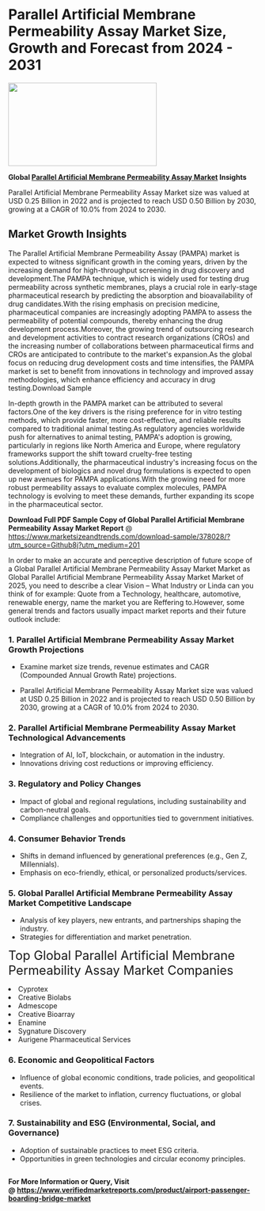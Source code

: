 <H1>Parallel Artificial Membrane Permeability Assay Market Size, Growth and Forecast from 2024 - 2031</H1><img class="aligncenter size-medium wp-image-584254" src="https://thirdeyenews.in/wp-content/uploads/2024/09/Global-Market-Research-300x168.jpeg" alt="" width="300" height="168" /><p><strong>Global&nbsp;<a href="https://www.marketsizeandtrends.com/download-sample/378028/?utm_source=Github8j?utm_medium=201">Parallel Artificial Membrane Permeability Assay Market</a> Insights</strong></p><p>Parallel Artificial Membrane Permeability Assay Market size was valued at USD 0.25 Billion in 2022 and is projected to reach USD 0.50 Billion by 2030, growing at a CAGR of 10.0% from 2024 to 2030.</p><p><h2>Market Growth Insights</h2> The Parallel Artificial Membrane Permeability Assay (PAMPA) market is expected to witness significant growth in the coming years, driven by the increasing demand for high-throughput screening in drug discovery and development.The PAMPA technique, which is widely used for testing drug permeability across synthetic membranes, plays a crucial role in early-stage pharmaceutical research by predicting the absorption and bioavailability of drug candidates.With the rising emphasis on precision medicine, pharmaceutical companies are increasingly adopting PAMPA to assess the permeability of potential compounds, thereby enhancing the drug development process.Moreover, the growing trend of outsourcing research and development activities to contract research organizations (CROs) and the increasing number of collaborations between pharmaceutical firms and CROs are anticipated to contribute to the market's expansion.As the global focus on reducing drug development costs and time intensifies, the PAMPA market is set to benefit from innovations in technology and improved assay methodologies, which enhance efficiency and accuracy in drug testing.Download Sample <p>In-depth growth in the PAMPA market can be attributed to several factors.One of the key drivers is the rising preference for in vitro testing methods, which provide faster, more cost-effective, and reliable results compared to traditional animal testing.As regulatory agencies worldwide push for alternatives to animal testing, PAMPA's adoption is growing, particularly in regions like North America and Europe, where regulatory frameworks support the shift toward cruelty-free testing solutions.Additionally, the pharmaceutical industry's increasing focus on the development of biologics and novel drug formulations is expected to open up new avenues for PAMPA applications.With the growing need for more robust permeability assays to evaluate complex molecules, PAMPA technology is evolving to meet these demands, further expanding its scope in the pharmaceutical sector.</p> </p><p><span class=""><strong>Download Full PDF Sample Copy of Global Parallel Artificial Membrane Permeability Assay Market Report</strong> @ <a href="https://www.marketsizeandtrends.com/download-sample/378028/?utm_source=Github8j?utm_medium=201" target="_blank">https://www.marketsizeandtrends.com/download-sample/378028/?utm_source=Github8j?utm_medium=201</a></span></p><p>In order to make an accurate and perceptive description of future scope of a Global&nbsp;Parallel Artificial Membrane Permeability Assay Market Market as Global&nbsp;Parallel Artificial Membrane Permeability Assay Market Market of 2025, you need to describe a clear Vision &ndash; What Industry or Linda can you think of for example: Quote from a Technology, healthcare, automotive, renewable energy, name the market you are Reffering to.However, some general trends and factors usually impact market reports and their future outlook include:</p><h3>1.&nbsp;<strong>Parallel Artificial Membrane Permeability Assay Market Growth Projections</strong></h3><ul><li>Examine market size trends, revenue estimates and CAGR (Compounded Annual Growth Rate) projections.</li><li><p>Parallel Artificial Membrane Permeability Assay Market size was valued at USD 0.25 Billion in 2022 and is projected to reach USD 0.50 Billion by 2030, growing at a CAGR of 10.0% from 2024 to 2030.</p></li></ul><h3>2.&nbsp;<strong>Parallel Artificial Membrane Permeability Assay Market Technological Advancements</strong></h3><ul><li>Integration of AI, IoT, blockchain, or automation in the industry.</li><li>Innovations driving cost reductions or improving efficiency.</li></ul><h3>3.&nbsp;<strong>Regulatory and Policy Changes</strong></h3><ul><li>Impact of global and regional regulations, including sustainability and carbon-neutral goals.</li><li>Compliance challenges and opportunities tied to government initiatives.</li></ul><h3>4.&nbsp;<strong>Consumer Behavior Trends</strong></h3><ul><li>Shifts in demand influenced by generational preferences (e.g., Gen Z, Millennials).</li><li>Emphasis on eco-friendly, ethical, or personalized products/services.</li></ul><h3>5.&nbsp;<strong>Global Parallel Artificial Membrane Permeability Assay Market Competitive Landscape</strong></h3><ul><li>Analysis of key players, new entrants, and partnerships shaping the industry.</li><li>Strategies for differentiation and market penetration.</li></ul><p data-pm-slice="1 1 []"><span style="color: inherit; font-family: inherit; font-size: 25px;">Top Global Parallel Artificial Membrane Permeability Assay Market Companies</span></p><div class="" data-test-id=""><p><li>Cyprotex</li><li> Creative Biolabs</li><li> Admescope</li><li> Creative Bioarray</li><li> Enamine</li><li> Sygnature Discovery</li><li> Aurigene Pharmaceutical Services</li></p></div><h3>6.&nbsp;<strong>Economic and Geopolitical Factors</strong></h3><ul><li>Influence of global economic conditions, trade policies, and geopolitical events.</li><li>Resilience of the market to inflation, currency fluctuations, or global crises.</li></ul><h3>7.&nbsp;<strong>Sustainability and ESG (Environmental, Social, and Governance)</strong></h3><ul><li>Adoption of sustainable practices to meet ESG criteria.</li><li>Opportunities in green technologies and circular economy principles.</li></ul><h2><strong style="font-size: 14px;">For More Information or Query, Visit @&nbsp;</strong><a style="background-color: #ffffff; font-size: 14px;" href="https://www.marketsizeandtrends.com/report/parallel-artificial-membrane-permeability-assay-market/" target="_blank">https://www.verifiedmarketreports.com/product/airport-passenger-boarding-bridge-market</a></h2>
